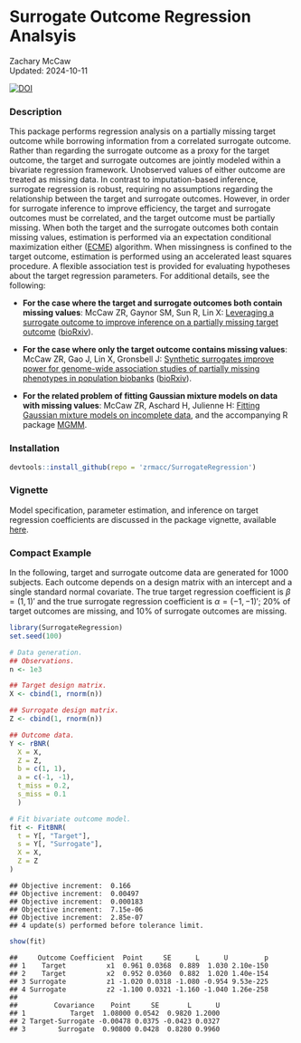 # Surrogate Outcome Regression Analsyis

Zachary McCaw <br>
Updated: 2024-10-11

[![DOI](https://zenodo.org/badge/128422935.svg)](https://zenodo.org/doi/10.5281/zenodo.10897841)

### Description

This package performs regression analysis on a partially missing target outcome while borrowing information from a correlated surrogate outcome. Rather than regarding the surrogate outcome as a proxy for the target outcome, the target and surrogate outcomes are jointly modeled within a bivariate regression framework. Unobserved values of either outcome are treated as missing data. In contrast to imputation-based inference, surrogate regression is robust, requiring no assumptions regarding the relationship between the target and surrogate outcomes. However, in order for surrogate inference to improve efficiency, the target and surrogate outcomes must be correlated, and the target outcome must be partially missing. When both the target and the surrogate outcomes both contain missing values, estimation is performed via an expectation conditional maximization either ([ECME](https://www.jstor.org/stable/2337067)) algorithm. When missingness is confined to the target outcome, estimation is performed using an accelerated least squares procedure. A flexible association test is provided for evaluating hypotheses about the target regression parameters. For additional details, see the following:

* **For the case where the target and surrogate outcomes both contain missing values**: McCaw ZR, Gaynor SM, Sun R, Lin X: [Leveraging a surrogate outcome to improve inference on a partially missing target outcome](https://onlinelibrary.wiley.com/doi/10.1111/biom.13629) ([bioRxiv](https://www.biorxiv.org/content/10.1101/2020.11.29.403063v4)).

* **For the case where only the target outcome contains missing values**: McCaw ZR, Gao J, Lin X, Gronsbell J: [Synthetic surrogates improve power for genome-wide association studies of partially missing phenotypes in population biobanks](https://www.nature.com/articles/s41588-024-01793-9) ([bioRxiv](https://www.biorxiv.org/content/10.1101/2022.12.12.520180v2)).

* **For the related problem of fitting Gaussian mixture models on data with missing values**: McCaw ZR, Aschard H, Julienne H: [Fitting Gaussian mixture models on incomplete data](https://link.springer.com/article/10.1186/s12859-022-04740-9), and the accompanying R package [MGMM](https://github.com/zrmacc/MGMM#missingness-aware-gaussian-mixture-models).

### Installation


```r
devtools::install_github(repo = 'zrmacc/SurrogateRegression')
```

### Vignette

Model specification, parameter estimation, and inference on target regression coefficients are discussed in the package vignette, available [here](https://github.com/zrmacc/Spray/blob/master/vignettes/Vignette.pdf).

### Compact Example

In the following, target and surrogate outcome data are generated for 1000 subjects. Each outcome depends on a design matrix with an intercept and a single standard normal covariate. The true target regression coefficient is $\beta = (1, 1)'$ and the true surrogate regression coefficient is $\alpha = (-1, -1)'$; 20% of target outcomes are missing, and 10% of surrogate outcomes are missing.


```r
library(SurrogateRegression)
set.seed(100)

# Data generation.
## Observations.
n <- 1e3

## Target design matrix.
X <- cbind(1, rnorm(n))

## Surrogate design matrix.
Z <- cbind(1, rnorm(n))

## Outcome data.
Y <- rBNR(
  X = X, 
  Z = Z,
  b = c(1, 1), 
  a = c(-1, -1),
  t_miss = 0.2,
  s_miss = 0.1
  )

# Fit bivariate outcome model.
fit <- FitBNR(
  t = Y[, "Target"],
  s = Y[, "Surrogate"],
  X = X,
  Z = Z
)
```

```
## Objective increment:  0.166 
## Objective increment:  0.00497 
## Objective increment:  0.000183 
## Objective increment:  7.15e-06 
## Objective increment:  2.85e-07 
## 4 update(s) performed before tolerance limit.
```

```r
show(fit)
```

```
##     Outcome Coefficient  Point     SE      L      U         p
## 1    Target          x1  0.961 0.0368  0.889  1.030 2.10e-150
## 2    Target          x2  0.952 0.0360  0.882  1.020 1.40e-154
## 3 Surrogate          z1 -1.020 0.0318 -1.080 -0.954 9.53e-225
## 4 Surrogate          z2 -1.100 0.0321 -1.160 -1.040 1.26e-258
## 
##         Covariance    Point     SE       L      U
## 1           Target  1.08000 0.0542  0.9820 1.2000
## 2 Target-Surrogate -0.00478 0.0375 -0.0423 0.0327
## 3        Surrogate  0.90800 0.0428  0.8280 0.9960
```
